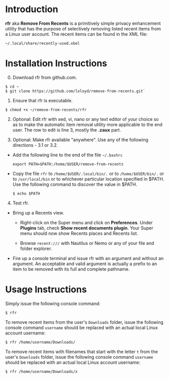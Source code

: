 # Introduction

**rfr** aka **Remove From Recents** is a primitively simple privacy enhancement utility that has the purpose
of selectively removing listed recent items from a Linux user account.  The recent items can be found in the
XML file:

  `~/.local/share/recently-used.xbel`

# Installation Instructions

0. Download rfr from github.com.

  ```
  $ cd ~
  $ git clone https://github.com/loloyd/remove-from-recents.git`
  ```

1. Ensure that rfr is executable.

  `$ chmod +x ~/remove-from-recents/rfr`

2. Optional: Edit rfr with xed, vi, nano or any text editor of your choice so as to make the
   automatic item removal utility more applicable to the end user.
   The row to edit is line 3, mostly the **.zaux** part.

3. Optional: Make rfr available "anywhere".  Use any of the following directions - 3.1 or 3.2.

  * Add the following line to the end of the file `~/.bashrc`

    `export PATH=$PATH:/home/$USER/remove-from-recents`

  * Copy the file `rfr` to `/home/$USER/.local/bin/.` or to `/home/$USER/bin/.` or to `/usr/local/bin` or
    to whichever particular location specified in $PATH.
    Use the following command to discover the value in $PATH.

    `$ echo $PATH`

4. Test rfr.

  * Bring up a Recents view.

    * Right-click on the Super menu and click on **Preferences**.  Under **Plugins** tab,
      check **Show recent documents plugin**.  Your Super menu should now show Recents places
      and Recents list.
    
    * Browse `recent:///` with Nautilus or Nemo or any of your file and folder explorer.

  * Fire up a console terminal and issue rfr with an argument and without an argument.  An acceptable
    and valid argument is actually a prefix to an item to be removed with its full and complete pathname.

# Usage Instructions

Simply issue the following console command:

  `$ rfr`

To remove recent items from the user's `Downloads` folder, issue the following console command `username` should be
replaced with an actual local Linux account username:

  `$ rfr /home/username/Downloads/`

To remove recent items with filenames that start with the letter `t` from the user's `Downloads` folder, issue the following console command `username` should be replaced with an actual local Linux account username:

  `$ rfr /home/username/Downloads/x`